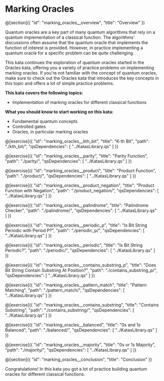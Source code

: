 # Marking Oracles

@[section]({
    "id": "marking_oracles__overview",
    "title": "Overview"
})

Quantum oracles are a key part of many quantum algorithms that rely on a quantum implementation of a classical function. The algorithms' discussions often assume that the quantum oracle that implements the function of interest is provided.
However, in practice implementing a quantum oracle for a specific problem can be quite challenging.

This kata continues the exploration of quantum oracles started in the Oracles kata, offering you a variety of practice problems on implementing marking oracles. If you're not familiar with the concept of quantum oracles, make sure to check out the Oracles kata that introduces the key concepts in this topic and offers a lot of simple practice problems.

**This kata covers the following topics:**

- Implementation of marking oracles for different classical functions

**What you should know to start working on this kata:**

- Fundamental quantum concepts
- Controlled gates
- Oracles, in particular marking oracles

@[exercise]({
    "id": "marking_oracles__kth_bit",
    "title": "K-th Bit",
    "path": "./kth_bit/",
    "qsDependencies": [
        "../KatasLibrary.qs"
    ]
})

@[exercise]({
    "id": "marking_oracles__parity",
    "title": "Parity Function",
    "path": "./parity/",
    "qsDependencies": [
        "../KatasLibrary.qs"
    ]
})

@[exercise]({
    "id": "marking_oracles__product",
    "title": "Product Function",
    "path": "./product/",
    "qsDependencies": [
        "../KatasLibrary.qs"
    ]
})

@[exercise]({
    "id": "marking_oracles__product_negation",
    "title": "Product Function with Negation",
    "path": "./product_negation/",
    "qsDependencies": [
        "../KatasLibrary.qs"
    ]
})

@[exercise]({
    "id": "marking_oracles__palindrome",
    "title": "Palindrome Checker",
    "path": "./palindrome/",
    "qsDependencies": [
        "../KatasLibrary.qs"
    ]
})

@[exercise]({
    "id": "marking_oracles__periodic_p",
    "title": "Is Bit String Periodic with Period P?",
    "path": "./periodic_p/",
    "qsDependencies": [
        "../KatasLibrary.qs"
    ]
})

@[exercise]({
    "id": "marking_oracles__periodic",
    "title": "Is Bit String Periodic?",
    "path": "./periodic/",
    "qsDependencies": [
        "../KatasLibrary.qs"
    ]
})

@[exercise]({
    "id": "marking_oracles__contains_substring_p",
    "title": "Does Bit String Contain Substring At Position?",
    "path": "./contains_substring_p/",
    "qsDependencies": [
        "../KatasLibrary.qs"
    ]
})

@[exercise]({
    "id": "marking_oracles__pattern_match",
    "title": "Pattern Matching",
    "path": "./pattern_match/",
    "qsDependencies": [
        "../KatasLibrary.qs"
    ]
})

@[exercise]({
    "id": "marking_oracles__contains_substring",
    "title": "Contains Substring",
    "path": "./contains_substring/",
    "qsDependencies": [
        "../KatasLibrary.qs"
    ]
})

@[exercise]({
    "id": "marking_oracles__balanced",
    "title": "0s and 1s Balanced",
    "path": "./balanced/",
    "qsDependencies": [
        "../KatasLibrary.qs"
    ]
})

@[exercise]({
    "id": "marking_oracles__majority",
    "title": "0s or 1s Majority",
    "path": "./majority/",
    "qsDependencies": [
        "../KatasLibrary.qs"
    ]
})

@[section]({
    "id": "marking_oracles__conclusion",
    "title": "Conclusion"
})

Congratulations! In this kata you got a lot of practice building quantum oracles for different classical functions.
